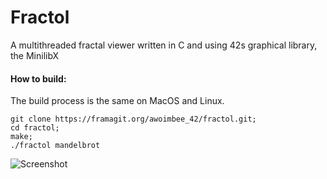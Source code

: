 # Fractol
A multithreaded fractal viewer written in C and using 42s graphical library, the MinilibX

#### How to build:
The build process is the same on MacOS and Linux.

    git clone https://framagit.org/awoimbee_42/fractol.git;
    cd fractol;
    make;
    ./fractol mandelbrot

![Screenshot](https://i.imgur.com/fVIjlKu.png)

